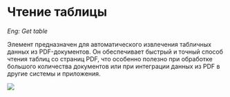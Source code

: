 # Чтение таблицы

*Eng: Get table*

Элемент предназначен для автоматического извлечения табличных данных из PDF-документов. Он обеспечивает быстрый и точный способ чтения таблиц со страниц PDF, что особенно полезно при обработке большого количества документов или при интеграции данных из PDF в другие системы и приложения.

![](../.gitbook/assets1/gettable.png)
